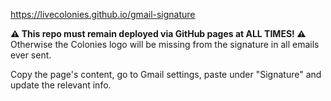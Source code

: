 https://livecolonies.github.io/gmail-signature

**⚠️ This repo must remain deployed via GitHub pages at ALL TIMES! ⚠️**
Otherwise the Colonies logo will be missing from the signature in all emails ever sent.

Copy the page's content, go to Gmail settings, paste under "Signature" and update the relevant info.
